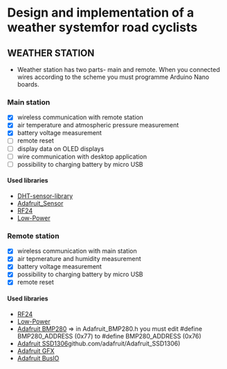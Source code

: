 # Design and implementation of a weather systemfor road cyclists

## WEATHER STATION
- Weather station has two parts- main and remote. When you connected wires according to the scheme you must programme Arduino Nano boards.  
### Main station 
- [X] wireless communication with remote station
- [X] air temperature and atmospheric pressure measurement
- [X] battery voltage measurement
- [ ] remote reset
- [ ] display data on OLED displays
- [ ] wire communication with desktop application
- [ ] possibility to charging battery by micro USB
#### Used libraries
- [DHT-sensor-library](github.com/adafruit/DHT-sensor-library)
- [Adafruit_Sensor](github.com/adafruit/Adafruit_Sensor)
- [RF24](github.com/nRF24/RF24)
- [Low-Power](github.com/rocketscream/Low-Power)
  
### Remote station
- [X] wireless communication with main station
- [X] air tepmerature and humidity measurement
- [X] battery voltage measurement
- [X] possibility to charging battery by micro USB
- [X] remote reset
#### Used libraries
- [RF24](github.com/nRF24/RF24)
- [Low-Power](github.com/rocketscream/Low-Power)
- [Adafruit BMP280](github.com/adafruit/Adafruit_BMP280_Library) => in Adafruit_BMP280.h you must edit #define BMP280_ADDRESS (0x77) to #define BMP280_ADDRESS (0x76)
- [Adafruit SSD1306](https://)github.com/adafruit/Adafruit_SSD1306)
- [Adafruit GFX](github.com/adafruit/Adafruit-GFX-Library)
- [Adafruit BusIO](github.com/adafruit/Adafruit_BusIO)
